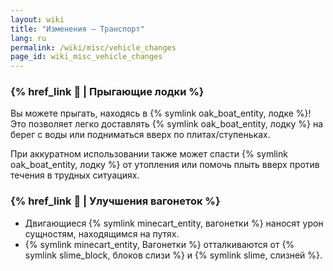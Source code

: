 ```yaml
---
layout: wiki
title: "Изменения — Транспорт"
lang: ru
permalink: /wiki/misc/vehicle_changes
page_id: wiki_misc_vehicle_changes
---
```


### {% href_link 🛶 | Прыгающие лодки %}
Вы можете прыгать, находясь в {% symlink oak_boat_entity, лодке %}! Это позволяет легко доставлять {% symlink oak_boat_entity, лодку %} на берег с воды или подниматься вверх по плитах/ступеньках.

При аккуратном использовании также может спасти {% symlink oak_boat_entity, лодку %} от утопления или помочь плыть вверх против течения в трудных ситуациях.

### {% href_link 🚂 | Улучшения вагонеток %}
- Двигающиеся {% symlink minecart_entity, вагонетки %} наносят урон сущностям, находящимся на путях.
- {% symlink minecart_entity, Вагонетки %} отталкиваются от {% symlink slime_block, блоков слизи %} и {% symlink slime, слизней %}.
